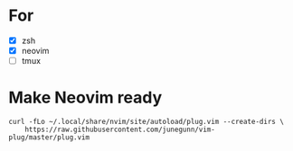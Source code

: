 # For
- [x] zsh
- [x] neovim
- [ ] tmux

# Make Neovim ready
```
curl -fLo ~/.local/share/nvim/site/autoload/plug.vim --create-dirs \
    https://raw.githubusercontent.com/junegunn/vim-plug/master/plug.vim
```